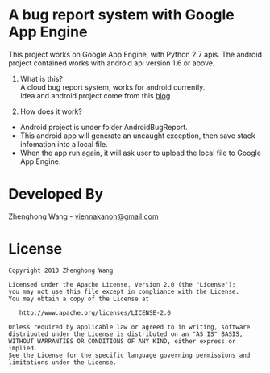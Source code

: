 A bug report system with Google App Engine
================

This project works on Google App Engine, with Python 2.7 apis.
The android project contained works with android api version 1.6 or above.

1. What is this?  
A cloud bug report system, works for android currently.  
Idea and android project come from this [blog](http://www.adamrocker.com/blog/288)  

2. How does it work?  

+ Android project is under folder AndroidBugReport.  
+ This android app will generate an uncaught exception, then save stack infomation into a local file.  
+ When the app run again, it will ask user to upload the local file to Google App Engine.  

Developed By
================
Zhenghong Wang - <viennakanon@gmail.com>

License
================
    Copyright 2013 Zhenghong Wang

    Licensed under the Apache License, Version 2.0 (the "License");
    you may not use this file except in compliance with the License.
    You may obtain a copy of the License at

       http://www.apache.org/licenses/LICENSE-2.0

    Unless required by applicable law or agreed to in writing, software
    distributed under the License is distributed on an "AS IS" BASIS,
    WITHOUT WARRANTIES OR CONDITIONS OF ANY KIND, either express or implied.
    See the License for the specific language governing permissions and
    limitations under the License.
